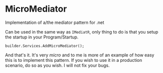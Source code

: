 # MicroMediator
Implementation of a/the mediator pattern for .net

Can be used in the same way as `IMediatR`, only thing to do is that you setup the startup in your Program/Startup.

`builder.Services.AddMicroMediator();`

And that's it. It's very *micro* and to me is more of an example of how easy this is to implement this pattern. If you wish to use it in a production scenario, do so as you wish. I will not fix your bugs.